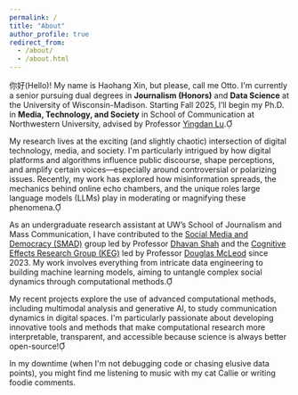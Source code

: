 ```yaml
---
permalink: /
title: "About"
author_profile: true
redirect_from: 
  - /about/
  - /about.html
---
```


你好(Hello)! My name is Haohang Xin, but please, call me Otto. I'm currently a senior pursuing dual degrees in **Journalism (Honors)** and **Data Science** at the University of Wisconsin-Madison. Starting Fall 2025, I’ll begin my Ph.D. in **Media, Technology, and Society** in School of Communication at Northwestern University, advised by Professor [Yingdan Lu](https://communication.northwestern.edu/faculty/yingdan-lu.html).

My research lives at the exciting (and slightly chaotic) intersection of digital technology, media, and society. I'm particularly intrigued by how digital platforms and algorithms influence public discourse, shape perceptions, and amplify certain voices—especially around controversial or polarizing issues. Recently, my work has explored how misinformation spreads, the mechanics behind online echo chambers, and the unique roles large language models (LLMs) play in moderating or magnifying these phenomena.

As an undergraduate research assistant at UW’s School of Journalism and Mass Communication, I have contributed to the [Social Media and Democracy (SMAD)](https://mcrc.journalism.wisc.edu/groups/smad/) group led by Professor [Dhavan Shah](https://journalism.wisc.edu/news/staff/dhavan-v-shah/) and the [Cognitive Effects Research Group (KEG)](https://mcrc.journalism.wisc.edu/groups/keg/) led by Professor [Douglas McLeod](https://journalism.wisc.edu/news/staff/douglas-m-mcleod/) since 2023. My work involves everything from intricate data engineering to building machine learning models, aiming to untangle complex social dynamics through computational methods.

My recent projects explore the use of advanced computational methods, including multimodal analysis and generative AI, to study communication dynamics in digital spaces. I'm particularly passionate about developing innovative tools and methods that make computational research more interpretable, transparent, and accessible because science is always better open-source!

In my downtime (when I'm not debugging code or chasing elusive data points), you might find me listening to music with my cat Callie or writing foodie comments.
